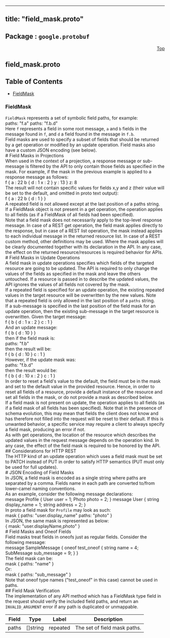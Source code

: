 
---
title: "field_mask.proto"
---

## Package : `google.protobuf`



<a name="top"></a>

<a name="API Reference for field_mask.proto"></a>
<p align="right"><a href="#top">Top</a></p>

## field_mask.proto


## Table of Contents
  - [FieldMask](#google.protobuf.FieldMask)







<a name="google.protobuf.FieldMask"></a>

### FieldMask
`FieldMask` represents a set of symbolic field paths, for example:<br>    paths: "f.a"     paths: "f.b.d"<br>Here `f` represents a field in some root message, `a` and `b` fields in the message found in `f`, and `d` a field found in the message in `f.b`.<br>Field masks are used to specify a subset of fields that should be returned by a get operation or modified by an update operation. Field masks also have a custom JSON encoding (see below).<br># Field Masks in Projections<br>When used in the context of a projection, a response message or sub-message is filtered by the API to only contain those fields as specified in the mask. For example, if the mask in the previous example is applied to a response message as follows:<br>    f {       a : 22       b {         d : 1         x : 2       }       y : 13     }     z: 8<br>The result will not contain specific values for fields x,y and z (their value will be set to the default, and omitted in proto text output):<br>     f {       a : 22       b {         d : 1       }     }<br>A repeated field is not allowed except at the last position of a paths string.<br>If a FieldMask object is not present in a get operation, the operation applies to all fields (as if a FieldMask of all fields had been specified).<br>Note that a field mask does not necessarily apply to the top-level response message. In case of a REST get operation, the field mask applies directly to the response, but in case of a REST list operation, the mask instead applies to each individual message in the returned resource list. In case of a REST custom method, other definitions may be used. Where the mask applies will be clearly documented together with its declaration in the API.  In any case, the effect on the returned resource/resources is required behavior for APIs.<br># Field Masks in Update Operations<br>A field mask in update operations specifies which fields of the targeted resource are going to be updated. The API is required to only change the values of the fields as specified in the mask and leave the others untouched. If a resource is passed in to describe the updated values, the API ignores the values of all fields not covered by the mask.<br>If a repeated field is specified for an update operation, the existing repeated values in the target resource will be overwritten by the new values. Note that a repeated field is only allowed in the last position of a `paths` string.<br>If a sub-message is specified in the last position of the field mask for an update operation, then the existing sub-message in the target resource is overwritten. Given the target message:<br>    f {       b {         d : 1         x : 2       }       c : 1     }<br>And an update message:<br>    f {       b {         d : 10       }     }<br>then if the field mask is:<br> paths: "f.b"<br>then the result will be:<br>    f {       b {         d : 10       }       c : 1     }<br>However, if the update mask was:<br> paths: "f.b.d"<br>then the result would be:<br>    f {       b {         d : 10         x : 2       }       c : 1     }<br>In order to reset a field's value to the default, the field must be in the mask and set to the default value in the provided resource. Hence, in order to reset all fields of a resource, provide a default instance of the resource and set all fields in the mask, or do not provide a mask as described below.<br>If a field mask is not present on update, the operation applies to all fields (as if a field mask of all fields has been specified). Note that in the presence of schema evolution, this may mean that fields the client does not know and has therefore not filled into the request will be reset to their default. If this is unwanted behavior, a specific service may require a client to always specify a field mask, producing an error if not.<br>As with get operations, the location of the resource which describes the updated values in the request message depends on the operation kind. In any case, the effect of the field mask is required to be honored by the API.<br>## Considerations for HTTP REST<br>The HTTP kind of an update operation which uses a field mask must be set to PATCH instead of PUT in order to satisfy HTTP semantics (PUT must only be used for full updates).<br># JSON Encoding of Field Masks<br>In JSON, a field mask is encoded as a single string where paths are separated by a comma. Fields name in each path are converted to/from lower-camel naming conventions.<br>As an example, consider the following message declarations:<br>    message Profile {       User user = 1;       Photo photo = 2;     }     message User {       string display_name = 1;       string address = 2;     }<br>In proto a field mask for `Profile` may look as such:<br>    mask {       paths: "user.display_name"       paths: "photo"     }<br>In JSON, the same mask is represented as below:<br>    {       mask: "user.displayName,photo"     }<br># Field Masks and Oneof Fields<br>Field masks treat fields in oneofs just as regular fields. Consider the following message:<br>    message SampleMessage {       oneof test_oneof {         string name = 4;         SubMessage sub_message = 9;       }     }<br>The field mask can be:<br>    mask {       paths: "name"     }<br>Or:<br>    mask {       paths: "sub_message"     }<br>Note that oneof type names ("test_oneof" in this case) cannot be used in paths.<br>## Field Mask Verification<br>The implementation of any API method which has a FieldMask type field in the request should verify the included field paths, and return an `INVALID_ARGUMENT` error if any path is duplicated or unmappable.


| Field | Type | Label | Description |
| ----- | ---- | ----- | ----------- |
| paths | []string | repeated | The set of field mask paths. |
  




 <!-- end messages -->

 <!-- end enums -->

 <!-- end HasExtensions -->

 <!-- end services -->

